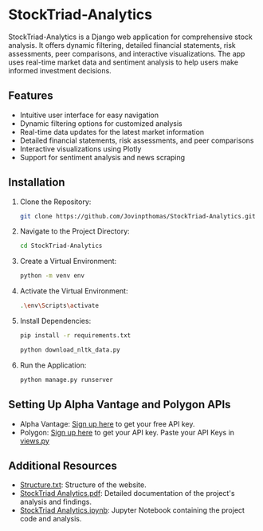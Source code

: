 # StockTriad-Analytics
StockTriad-Analytics is a Django web application for comprehensive stock analysis. It offers dynamic filtering, detailed financial statements, risk assessments, peer comparisons, and interactive visualizations. The app uses real-time market data and sentiment analysis to help users make informed investment decisions.

## Features
- Intuitive user interface for easy navigation
- Dynamic filtering options for customized analysis
- Real-time data updates for the latest market information
- Detailed financial statements, risk assessments, and peer comparisons
- Interactive visualizations using Plotly
- Support for sentiment analysis and news scraping

## Installation
1. Clone the Repository:
   ```bash
   git clone https://github.com/Jovinpthomas/StockTriad-Analytics.git
   ```
2. Navigate to the Project Directory:
   ```bash
   cd StockTriad-Analytics
   ```
3. Create a Virtual Environment:
   ```bash
   python -m venv env
   ```
4. Activate the Virtual Environment:
   ```bash
   .\env\Scripts\activate
   ```
5. Install Dependencies:
   ```bash
   pip install -r requirements.txt
   ```
   ```bash
   python download_nltk_data.py
   ```
6. Run the Application:
   ```bash
   python manage.py runserver
   ```

## Setting Up Alpha Vantage and Polygon APIs
- Alpha Vantage: [Sign up here](https://www.alphavantage.co/support/#api-key) to get your free API key.
- Polygon: [Sign up here](https://polygon.io/dashboard/login) to get your API key.
Paste your API Keys in [views.py](stock_analysis_project/stocks/views.py)
   
## Additional Resources
- [Structure.txt](Structure.txt): Structure of the website.
- [StockTriad Analytics.pdf](StockTriad%20Analytics.pdf): Detailed documentation of the project's analysis and findings.
- [StockTriad Analytics.ipynb](stocktriad-analytics.ipynb): Jupyter Notebook containing the project code and analysis.
